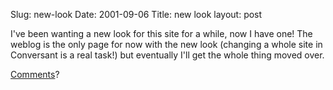 Slug: new-look
Date: 2001-09-06
Title: new look
layout: post

I&#39;ve been wanting a new look for this site for a while, now I have one! The weblog is the only page for now with the new look (changing a whole site in Conversant is a real task!) but eventually I&#39;ll get the whole thing moved over.<p>

<a href="mailto:steve@redmonk.net">Comments</a>?</p>
